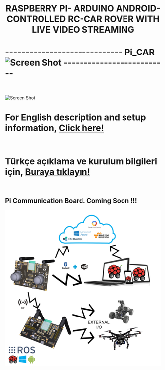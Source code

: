 # <p align="center"> <b>RASPBERRY PI- ARDUINO ANDROID-CONTROLLED RC-CAR ROVER WITH LIVE VIDEO STREAMING</b></p>
# ----------------------------- Pi_CAR ![Screen Shot](https://github.com/zafersn/WiFi-RC-Controller-With-Camera/blob/master/V2Images/images/raspi_car.png) --------------------------
<br><br>
![Screen Shot](https://github.com/zafersn/WiFi-RC-Controller-With-Camera/blob/master/V3Images/images/pi_car_logo.png)


# For English description and setup information, [Click here!](https://github.com/zafersn/WiFi-RC-Controller-With-Camera/tree/master/ENGLISH)  <br><br>
# Türkçe açıklama ve kurulum bilgileri için, [Buraya tıklayın!](https://github.com/zafersn/WiFi-RC-Controller-With-Camera/tree/master/T%C3%9CRK%C3%87E) <br><br>


## Pi Communication Board. Coming Soon !!! 
![overview](https://github.com/zafersn/pi_communition_board/blob/master/img/pi_communition%20board5.png)

 
